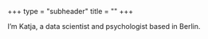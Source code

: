 +++
type = "subheader"
title = ""
+++

I’m Katja, a data scientist and psychologist based in Berlin. 
